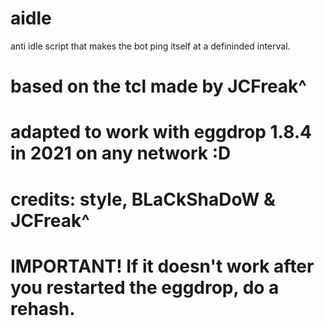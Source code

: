 # aidle
anti idle script that makes the bot ping itself at a defininded interval.

# based on the tcl made by JCFreak^
# adapted to work with eggdrop 1.8.4 in 2021 on any network :D
# credits: style, BLaCkShaDoW & JCFreak^
#
# IMPORTANT! If it doesn't work after you restarted the eggdrop, do a rehash.
